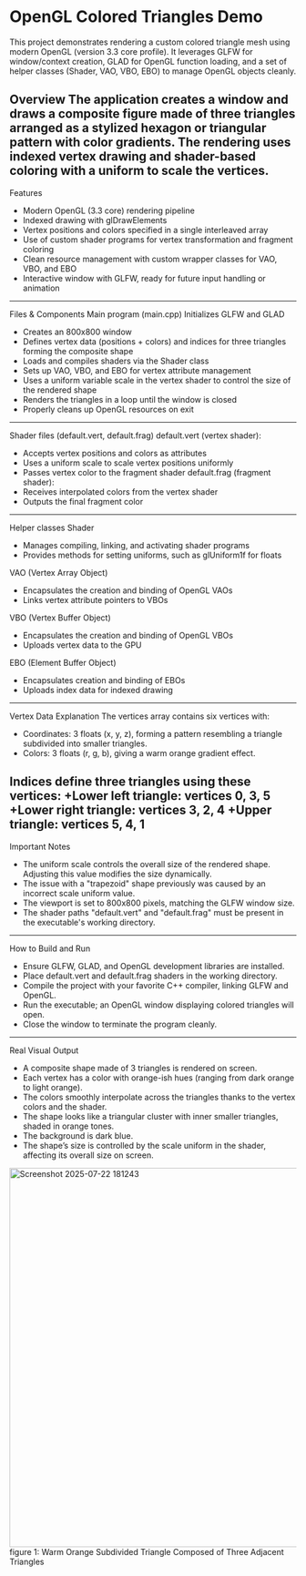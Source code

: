 # OpenGL Colored Triangles Demo

This project demonstrates rendering a custom colored triangle mesh using modern OpenGL (version 3.3 core profile). It leverages GLFW for window/context creation, GLAD for OpenGL function loading, and a set of helper classes (Shader, VAO, VBO, EBO) to manage OpenGL objects cleanly.

Overview
The application creates a window and draws a composite figure made of three triangles arranged as a stylized hexagon or triangular pattern with color gradients. The rendering uses indexed vertex drawing and shader-based coloring with a uniform to scale the vertices.
---
Features
+ Modern OpenGL (3.3 core) rendering pipeline
+ Indexed drawing with glDrawElements
+ Vertex positions and colors specified in a single interleaved array
+ Use of custom shader programs for vertex transformation and fragment coloring
+ Clean resource management with custom wrapper classes for VAO, VBO, and EBO
+ Interactive window with GLFW, ready for future input handling or animation
---
Files & Components
Main program (main.cpp)
Initializes GLFW and GLAD

+ Creates an 800x800 window
+ Defines vertex data (positions + colors) and indices for three triangles forming the composite shape
+ Loads and compiles shaders via the Shader class
+ Sets up VAO, VBO, and EBO for vertex attribute management
+ Uses a uniform variable scale in the vertex shader to control the size of the rendered shape
+ Renders the triangles in a loop until the window is closed
+ Properly cleans up OpenGL resources on exit
---
Shader files (default.vert, default.frag)
default.vert (vertex shader):
+ Accepts vertex positions and colors as attributes
+ Uses a uniform scale to scale vertex positions uniformly
+ Passes vertex color to the fragment shader
default.frag (fragment shader):
+ Receives interpolated colors from the vertex shader
+ Outputs the final fragment color
---
Helper classes
Shader

+ Manages compiling, linking, and activating shader programs
+ Provides methods for setting uniforms, such as glUniform1f for floats

VAO (Vertex Array Object)

+ Encapsulates the creation and binding of OpenGL VAOs
+ Links vertex attribute pointers to VBOs

VBO (Vertex Buffer Object)

+ Encapsulates the creation and binding of OpenGL VBOs
+ Uploads vertex data to the GPU

EBO (Element Buffer Object)

+ Encapsulates creation and binding of EBOs
+ Uploads index data for indexed drawing
---
Vertex Data Explanation
The vertices array contains six vertices with:
+ Coordinates: 3 floats (x, y, z), forming a pattern resembling a triangle subdivided into smaller triangles.
+ Colors: 3 floats (r, g, b), giving a warm orange gradient effect.

Indices define three triangles using these vertices:
+Lower left triangle: vertices 0, 3, 5
+Lower right triangle: vertices 3, 2, 4
+Upper triangle: vertices 5, 4, 1
---
Important Notes
+ The uniform scale controls the overall size of the rendered shape. Adjusting this value modifies the size dynamically.
+ The issue with a "trapezoid" shape previously was caused by an incorrect scale uniform value.
+ The viewport is set to 800x800 pixels, matching the GLFW window size.
+ The shader paths "default.vert" and "default.frag" must be present in the executable's working directory.
---
How to Build and Run
+ Ensure GLFW, GLAD, and OpenGL development libraries are installed.
+ Place default.vert and default.frag shaders in the working directory.
+ Compile the project with your favorite C++ compiler, linking GLFW and OpenGL.
+ Run the executable; an OpenGL window displaying colored triangles will open.
+ Close the window to terminate the program cleanly.
---
Real Visual Output
+ A composite shape made of 3 triangles is rendered on screen.
+ Each vertex has a color with orange-ish hues (ranging from dark orange to light orange).
+ The colors smoothly interpolate across the triangles thanks to the vertex colors and the shader.
+ The shape looks like a triangular cluster with inner smaller triangles, shaded in orange tones.
+ The background is dark blue.
+ The shape’s size is controlled by the scale uniform in the shader, affecting its overall size on screen.

<img width="782" height="666" alt="Screenshot 2025-07-22 181243" src="https://github.com/user-attachments/assets/1816d17a-eb90-443f-96b4-7885156cbd4d" />
figure 1: Warm Orange Subdivided Triangle Composed of Three Adjacent Triangles
